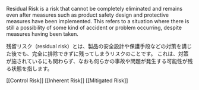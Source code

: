 Residual Risk is a risk that cannot be completely eliminated and remains even after measures such as product safety design and protective measures have been implemented.
This refers to a situation where there is still a possibility of some kind of accident or problem occurring, despite measures having been taken.

残留リスク（residual risk）とは、製品の安全設計や保護手段などの対策を講じた後でも、完全に排除できずに残ってしまうリスクのことです。
これは、対策が施されているにも関わらず、なおも何らかの事故や問題が発生する可能性が残る状態を指します。

[[Control Risk]]
[[Inherent Risk]]
[[Mitigated Risk]]
